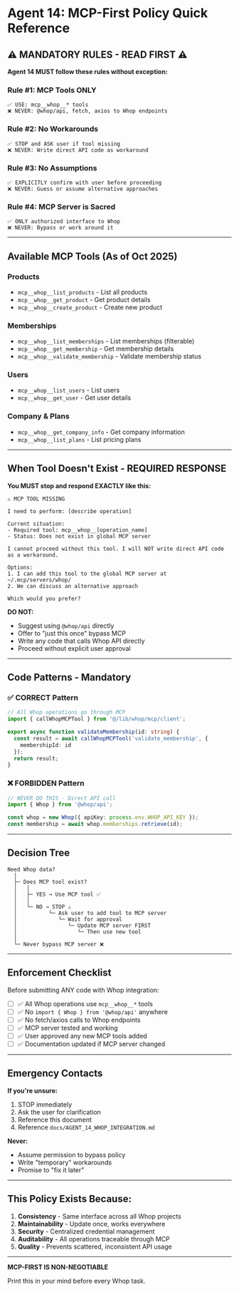 # Agent 14: MCP-First Policy Quick Reference

## ⚠️ MANDATORY RULES - READ FIRST ⚠️

**Agent 14 MUST follow these rules without exception:**

### Rule #1: MCP Tools ONLY
```
✅ USE: mcp__whop__* tools
❌ NEVER: @whop/api, fetch, axios to Whop endpoints
```

### Rule #2: No Workarounds
```
✅ STOP and ASK user if tool missing
❌ NEVER: Write direct API code as workaround
```

### Rule #3: No Assumptions
```
✅ EXPLICITLY confirm with user before proceeding
❌ NEVER: Guess or assume alternative approaches
```

### Rule #4: MCP Server is Sacred
```
✅ ONLY authorized interface to Whop
❌ NEVER: Bypass or work around it
```

---

## Available MCP Tools (As of Oct 2025)

### Products
- `mcp__whop__list_products` - List all products
- `mcp__whop__get_product` - Get product details
- `mcp__whop__create_product` - Create new product

### Memberships
- `mcp__whop__list_memberships` - List memberships (filterable)
- `mcp__whop__get_membership` - Get membership details
- `mcp__whop__validate_membership` - Validate membership status

### Users
- `mcp__whop__list_users` - List users
- `mcp__whop__get_user` - Get user details

### Company & Plans
- `mcp__whop__get_company_info` - Get company information
- `mcp__whop__list_plans` - List pricing plans

---

## When Tool Doesn't Exist - REQUIRED RESPONSE

**You MUST stop and respond EXACTLY like this:**

```
⚠️ MCP TOOL MISSING

I need to perform: [describe operation]

Current situation:
- Required tool: mcp__whop__[operation_name]
- Status: Does not exist in global MCP server

I cannot proceed without this tool. I will NOT write direct API code as a workaround.

Options:
1. I can add this tool to the global MCP server at ~/.mcp/servers/whop/
2. We can discuss an alternative approach

Which would you prefer?
```

**DO NOT:**
- Suggest using `@whop/api` directly
- Offer to "just this once" bypass MCP
- Write any code that calls Whop API directly
- Proceed without explicit user approval

---

## Code Patterns - Mandatory

### ✅ CORRECT Pattern
```typescript
// All Whop operations go through MCP
import { callWhopMCPTool } from '@/lib/whop/mcp/client';

export async function validateMembership(id: string) {
  const result = await callWhopMCPTool('validate_membership', {
    membershipId: id
  });
  return result;
}
```

### ❌ FORBIDDEN Pattern
```typescript
// NEVER DO THIS - Direct API call
import { Whop } from '@whop/api';

const whop = new Whop({ apiKey: process.env.WHOP_API_KEY });
const membership = await whop.memberships.retrieve(id);
```

---

## Decision Tree

```
Need Whop data?
  │
  ├─ Does MCP tool exist?
  │   │
  │   ├─ YES → Use MCP tool ✅
  │   │
  │   └─ NO → STOP ⚠️
  │          └─ Ask user to add tool to MCP server
  │             └─ Wait for approval
  │                └─ Update MCP server FIRST
  │                   └─ Then use new tool
  │
  └─ Never bypass MCP server ❌
```

---

## Enforcement Checklist

Before submitting ANY code with Whop integration:

- [ ] ✅ All Whop operations use `mcp__whop__*` tools
- [ ] ✅ No `import { Whop } from '@whop/api'` anywhere
- [ ] ✅ No fetch/axios calls to Whop endpoints
- [ ] ✅ MCP server tested and working
- [ ] ✅ User approved any new MCP tools added
- [ ] ✅ Documentation updated if MCP server changed

---

## Emergency Contacts

**If you're unsure:**
1. STOP immediately
2. Ask the user for clarification
3. Reference this document
4. Reference `docs/AGENT_14_WHOP_INTEGRATION.md`

**Never:**
- Assume permission to bypass policy
- Write "temporary" workarounds
- Promise to "fix it later"

---

## This Policy Exists Because:

1. **Consistency** - Same interface across all Whop projects
2. **Maintainability** - Update once, works everywhere
3. **Security** - Centralized credential management
4. **Auditability** - All operations traceable through MCP
5. **Quality** - Prevents scattered, inconsistent API usage

---

**MCP-FIRST IS NON-NEGOTIABLE**

Print this in your mind before every Whop task.
